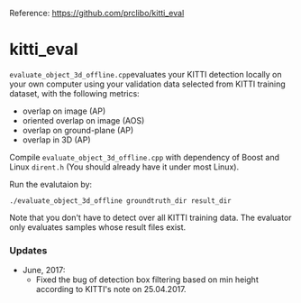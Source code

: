 Reference: <a href="https://github.com/prclibo/kitti_eval" target="_blank">https://github.com/prclibo/kitti_eval</a>

# kitti_eval

`evaluate_object_3d_offline.cpp`evaluates your KITTI detection locally on your own computer using your validation data selected from KITTI training dataset, with the following metrics:

- overlap on image (AP)
- oriented overlap on image (AOS)
- overlap on ground-plane (AP)
- overlap in 3D (AP)

Compile `evaluate_object_3d_offline.cpp` with dependency of Boost and Linux `dirent.h` (You should already have it under most Linux).

Run the evalutaion by:

    ./evaluate_object_3d_offline groundtruth_dir result_dir
    
Note that you don't have to detect over all KITTI training data. The evaluator only evaluates samples whose result files exist.


### Updates

- June, 2017:
  * Fixed the bug of detection box filtering based on min height according to KITTI's note on 25.04.2017.
